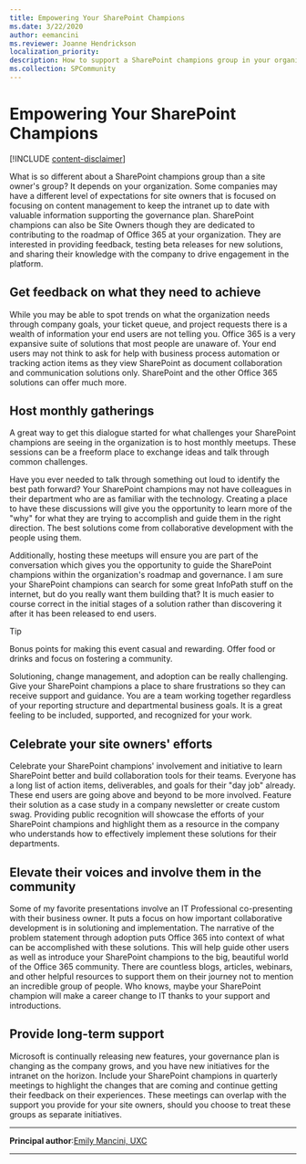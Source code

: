 ```yaml
---
title: Empowering Your SharePoint Champions
ms.date: 3/22/2020
author: eemancini
ms.reviewer: Joanne Hendrickson
localization_priority: 
description: How to support a SharePoint champions group in your organization. A follow up to Identifying Your SharePoint Champions.
ms.collection: SPCommunity
---
```

 
# Empowering Your SharePoint Champions

[!INCLUDE [content-disclaimer](includes/content-disclaimer.md)]

What is so different about a SharePoint champions group than a site owner's group? It depends on your organization. Some companies may have a different level of expectations for site owners that is focused on focusing on content management to keep the intranet up to date with valuable information supporting the governance plan. SharePoint champions can also be Site Owners though they are dedicated to contributing to the roadmap of Office 365 at your organization. They are interested in providing feedback, testing beta releases for new solutions, and sharing their knowledge with the company to drive engagement in the platform.

## Get feedback on what they need to achieve

While you may be able to spot trends on what the organization needs through company goals, your ticket queue, and project requests there is a wealth of information your end users are not telling you. Office 365 is a very expansive suite of solutions that most people are unaware of. Your end users may not think to ask for help with business process automation or tracking action items as they view SharePoint as document collaboration and communication solutions only. SharePoint and the other Office 365 solutions can offer much more.

## Host monthly gatherings

A great way to get this dialogue started for what challenges your SharePoint champions are seeing in the organization is to host monthly meetups. These sessions can be a freeform place to exchange ideas and talk through common challenges.

Have you ever needed to talk through something out loud to identify the best path forward? Your SharePoint champions may not have colleagues in their department who are as familiar with the technology. Creating a place to have these discussions will give you the opportunity to learn more of the "why" for what they are trying to accomplish and guide them in the right direction. The best solutions come from collaborative development with the people using them.

Additionally, hosting these meetups will ensure you are part of the conversation which gives you the opportunity to guide the SharePoint champions within the organization's roadmap and governance. I am sure your SharePoint champions can search for some great InfoPath stuff on the internet, but do you really want them building that? It is much easier to course correct in the initial stages of a solution rather than discovering it after it has been released to end users.

> [!TIP]
> Bonus points for making this event casual and rewarding.
> Offer food or drinks and focus on fostering a community.

Solutioning, change management, and adoption can be really challenging. Give your SharePoint champions a place to share frustrations so they can receive support and guidance. You are a team working together regardless of your reporting structure and departmental business goals. It is a great feeling to be included, supported, and recognized for your work.

## Celebrate your site owners' efforts

Celebrate your SharePoint champions' involvement and initiative to learn SharePoint better and build collaboration tools for their teams. Everyone has a long list of action items, deliverables, and goals for their "day job" already. These end users are going above and beyond to be more involved. Feature their solution as a case study in a company newsletter or create custom swag. Providing public recognition will showcase the efforts of your SharePoint champions and highlight them as a resource in the company who understands how to effectively implement these solutions for their departments.

## Elevate their voices and involve them in the community

Some of my favorite presentations involve an IT Professional co-presenting with their business owner. It puts a focus on how important collaborative development is in solutioning and implementation. The narrative of the problem statement through adoption puts Office 365 into context of what can be accomplished with these solutions. This will help guide other users as well as introduce your SharePoint champions to the big, beautiful world of the Office 365 community. There are countless blogs, articles, webinars, and other helpful resources to support them on their journey not to mention an incredible group of people. Who knows, maybe your SharePoint champion will make a career change to IT thanks to your support and introductions.

## Provide long-term support

Microsoft is continually releasing new features, your governance plan is changing as the company grows, and you have new initiatives for the intranet on the horizon. Include your SharePoint champions in quarterly meetings to highlight the changes that are coming and continue getting their feedback on their experiences. These meetings can overlap with the support you provide for your site owners, should you choose to treat these groups as separate initiatives.

---

**Principal author**:[Emily Mancini, UXC](http://www.linkedin.com/in/eemancini)

---
